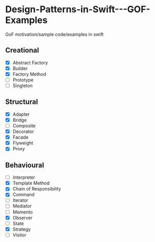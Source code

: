 # Design-Patterns-in-Swift---GOF-Examples

GoF motivation/sample code/examples in swift

## Creational

- [X] Abstract Factory
- [X] Builder
- [X] Factory Method
- [ ] Prototype
- [ ] Singleton

## Structural

- [X] Adapter
- [X] Bridge
- [ ] Composite
- [X] Decorator
- [X] Facade
- [X] Flyweight
- [X] Proxy

## Behavioural

- [ ] Interpreter
- [X] Template Method
- [X] Chain of Responsibility
- [X] Command
- [ ] Iterator
- [ ] Mediator
- [ ] Memento
- [X] Observer
- [ ] State
- [X] Strategy
- [ ] Visitor
